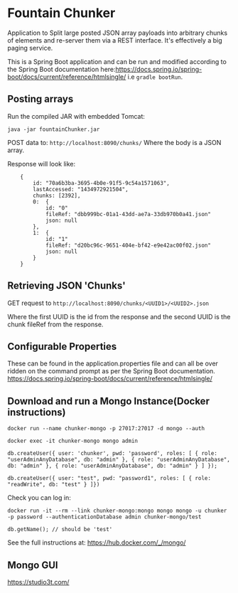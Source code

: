 Fountain Chunker
================

Application to Split large posted JSON array payloads into arbitrary chunks of elements and re-server them via a REST interface. It's effectively a big paging service. 

This is a Spring Boot application and can be run and modified according to the Spring Boot documentation here:https://docs.spring.io/spring-boot/docs/current/reference/htmlsingle/
i.e `gradle bootRun`.

Posting arrays
--------------
Run the compiled JAR with embedded Tomcat:

`java -jar fountainChunker.jar`

POST data to:
`http://localhost:8090/chunks/`
Where the body is a JSON array. 

Response will look like:

```
	{
		id: "70a6b3ba-3695-4b0e-91f5-9c54a1571063",
		lastAccessed: "1434972921504",
		chunks: [2392],
		0:  {
			id: "0"
			fileRef: "dbb999bc-01a1-43dd-ae7a-33db970b0a41.json"
			json: null
		},
		1:  {
			id: "1"
			fileRef: "d20bc96c-9651-404e-bf42-e9e42ac00f02.json"
			json: null
		}
	}
```

Retrieving JSON 'Chunks'
------------------------
GET request to `http://localhost:8090/chunks/<UUID1>/<UUID2>.json`

Where the first UUID is the id from the response and the second UUID is the chunk fileRef from the response. 

Configurable Properties
-----------------------
These can be found in the application.properties file and can all be over ridden on the command prompt as per the Spring Boot documentation. 
https://docs.spring.io/spring-boot/docs/current/reference/htmlsingle/

Download and run a Mongo Instance(Docker instructions)
------------------------------------------------------


`docker run --name chunker-mongo -p 27017:27017 -d mongo --auth`

`docker exec -it chunker-mongo mongo admin`

`db.createUser({ user: 'chunker', pwd: 'password', roles: [ { role: "userAdminAnyDatabase", db: "admin" }, { role: "userAdminAnyDatabase", db: "admin" }, { role: "userAdminAnyDatabase", db: "admin" } ] });`

`db.createUser({ user: "test", pwd: "password1", roles: [ { role: "readWrite", db: "test" } ]})`

Check you can log in:

`docker run -it --rm --link chunker-mongo:mongo mongo mongo -u chunker -p password --authenticationDatabase admin chunker-mongo/test`

`db.getName(); // should be 'test'`

See the full instructions at: https://hub.docker.com/_/mongo/

Mongo GUI
---------

https://studio3t.com/


